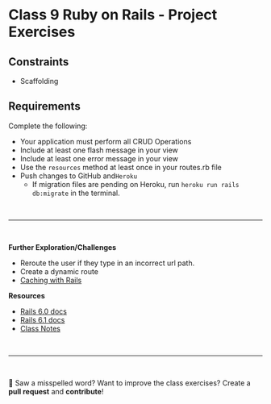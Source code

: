 # Class 9 **Ruby on Rails - Project Exercises**

## Constraints 
- Scaffolding 

## Requirements 

Complete the following:

- Your application must perform all CRUD Operations
- Include at least one flash message in your view
- Include at least one error message in your view
- Use the `resources` method at least once in your routes.rb file
- Push changes to GitHub and`Heroku` 
  - If migration files are pending on Heroku, run `heroku run rails db:migrate` in the terminal.

<br>

---

<br>

**Further Exploration/Challenges**

- Reroute the user if they type in an incorrect url path. 
- Create a dynamic route
- [Caching with Rails](https://guides.rubyonrails.org/v6.1/caching_with_rails.html)

**Resources**
- [Rails 6.0 docs](https://guides.rubyonrails.org/v6.0/)
- [Rails 6.1 docs](https://guides.rubyonrails.org/v6.1/)
- [Class Notes](https://github.com/cruzgerman216/CodeLabs-Ruby-on-Rails-Class-Notes/blob/main/C09-CRUD-Operations-Part-2/BookIt_app_part_2.md)

<br>

---

<br>

:wave: Saw a misspelled word? Want to improve the class exercises? Create a **pull request** and **contribute**!
